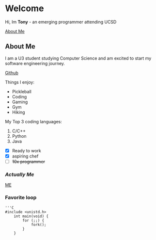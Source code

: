 # Welcome

Hi, Im **Tony** - an emerging programmer attending UCSD

[About Me](#about-me)

## About Me 

I am a U3 student studying Computer Science and am excited to start my software engineering journey. 

[Github](https://github.com/AnthonyVelikov)

Things I enjoy:
- Pickleball
- Coding
- Gaming
- Gym
- Hiking

My Top 3 coding languages:
1. C/C++
2. Python
3. Java

- [x] Ready to work
- [x] aspiring chef
- [ ] ~~10x programmer~~

### *Actually Me*

[ME](./images/meandmarb.jpg)



### Favorite loop
    '''C
    #include <unistd.h>
        int main(void) {
            for (;;) {
                fork();
            }
        }

